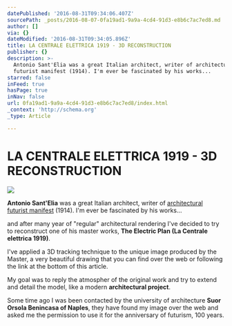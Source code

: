 ```yaml
---
datePublished: '2016-08-31T09:34:06.407Z'
sourcePath: _posts/2016-08-07-0fa19ad1-9a9a-4cd4-91d3-e8b6c7ac7ed8.md
author: []
via: {}
dateModified: '2016-08-31T09:34:05.896Z'
title: LA CENTRALE ELETTRICA 1919 - 3D RECONSTRUCTION
publisher: {}
description: >-
  Antonio Sant'Elia was a great Italian architect, writer of architectural
  futurist manifest (1914). I'm ever be fascinated by his works...
starred: false
inFeed: true
hasPage: true
inNav: false
url: 0fa19ad1-9a9a-4cd4-91d3-e8b6c7ac7ed8/index.html
_context: 'http://schema.org'
_type: Article

---
```

# LA CENTRALE ELETTRICA 1919 - 3D RECONSTRUCTION
![](https://the-grid-user-content.s3-us-west-2.amazonaws.com/a49ff3dd-1a92-4beb-9684-ebe7a66ce9e8.jpg)

**Antonio Sant'Elia** was a great Italian architect, writer of [architectural futurist manifest][0] (1914). I'm ever be fascinated by his works...

and after many year of "regular" architectural rendering I've decided to try to reconstruct one of his master works, **The Electric Plan (La Centrale elettrica 1919)**.

I've applied a 3D tracking technique to the unique image produced by the Master, a very beautiful drawing that you can find over the web or following the link at the bottom of this article.

My goal was to reply the atmospher of the original work and try to extend and detail the model, like a modern **architectural project**.

Some time ago I was been contacted by the university of architecture **Suor Orsola Benincasa of Naples**, they have found my image over the web and asked me the permission to use it for the anniversary of futurism, 100 years.

[0]: http://it.wikipedia.org/wiki/Manifesto_dell%27Architettura_futurista
